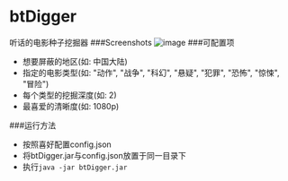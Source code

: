 # btDigger
听话的电影种子挖掘器
###Screenshots
  ![image](https://github.com/hwding/btDigger/blob/master/screenshots/Screenshot%20from%202016-06-06%2010-46-55.png)
###可配置项
  - 想要屏蔽的地区(如: 中国大陆)
  - 指定的电影类型(如: 
    "动作",
		"战争",
		"科幻",
		"悬疑",
		"犯罪",
		"恐怖",
		"惊悚",
		"冒险")
  - 每个类型的挖掘深度(如: 2)
  - 最喜爱的清晰度(如: 1080p)
  
###运行方法
  - 按照喜好配置config.json
  - 将btDigger.jar与config.json放置于同一目录下
  - 执行`java -jar btDigger.jar`
